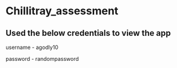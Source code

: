 # Chillitray_assessment

## Used the below credentials to view the app

username - agodly10

password - randompassword
